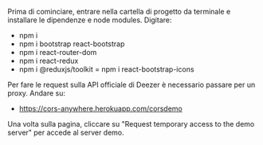 Prima di cominciare, entrare nella cartella di progetto da terminale e installare le dipendenze e node modules. Digitare:

- npm i
- npm i bootstrap react-bootstrap
- npm i react-router-dom
- npm i react-redux
- npm i @reduxjs/toolkit
= npm i react-bootstrap-icons


Per fare le request sulla API officiale di Deezer è necessario passare per un proxy. Andare su:

- https://cors-anywhere.herokuapp.com/corsdemo

Una volta sulla pagina, cliccare su "Request temporary access to the demo server" per accede al server demo.

